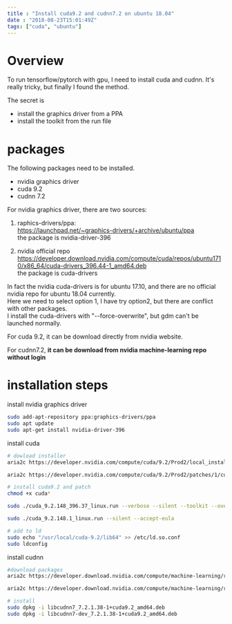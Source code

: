 ```yaml
---
title : "Install cuda9.2 and cudnn7.2 on ubuntu 18.04"
date : "2018-08-23T15:01:49Z"
tags: ["cuda", "ubuntu"]
---
```


# Overview
To run tensorflow/pytorch with gpu, I need to install cuda and cudnn.
It's really tricky, but finally I found the method. 

The secret is   
* install the graphics driver from a PPA 
* install the toolkit from the run file

# packages
The following packages need to be installed.
* nvidia graphics driver     
* cuda 9.2  
* cudnn 7.2

For nvidia graphics driver, there are two sources:
1. raphics-drivers/ppa:     
https://launchpad.net/~graphics-drivers/+archive/ubuntu/ppa         
the package is nvidia-driver-396

2. nvidia official repo
https://developer.download.nvidia.com/compute/cuda/repos/ubuntu1710/x86_64/cuda-drivers_396.44-1_amd64.deb  
the package is cuda-drivers

In fact the nvidia cuda-drivers is for ubuntu 17.10, and there are no official nvidia repo for ubuntu 18.04 currently.  
Here we need to select option 1, I have try option2, but there are conflict with other packages.    
I install the cuda-drivers with "--force-overwrite", but gdm can't be launched normally.

For cuda 9.2, it can be download directly from nvidia website.

For cudnn7.2, **it can be download from nvidia machine-learning repo without login**


# installation steps

install nvidia graphics driver  

```bash 
sudo add-apt-repository ppa:graphics-drivers/ppa
sudo apt update
sudo apt-get install nvidia-driver-396
```

install cuda    

```bash
# dowload installer
aria2c https://developer.nvidia.com/compute/cuda/9.2/Prod2/local_installers/cuda_9.2.148_396.37_linux 

aria2c https://developer.nvidia.com/compute/cuda/9.2/Prod2/patches/1/cuda_9.2.148.1_linux  

# install cuda9.2 and patch
chmod +x cuda*

sudo ./cuda_9.2.148_396.37_linux.run --verbose --silent --toolkit --override

sudo ./cuda_9.2.148.1_linux.run --silent --accept-eula

# add to ld
sudo echo "/usr/local/cuda-9.2/lib64" >> /etc/ld.so.conf
sudo ldconfig
```

install cudnn   
```bash
#download packages
aria2c https://developer.download.nvidia.com/compute/machine-learning/repos/ubuntu1604/x86_64/libcudnn7_7.2.1.38-1+cuda9.2_amd64.deb

aria2c https://developer.download.nvidia.com/compute/machine-learning/repos/ubuntu1604/x86_64/libcudnn7-dev_7.2.1.38-1+cuda9.2_amd64.deb    

# install
sudo dpkg -i libcudnn7_7.2.1.38-1+cuda9.2_amd64.deb
sudo dpkg -i libcudnn7-dev_7.2.1.38-1+cuda9.2_amd64.deb
```
